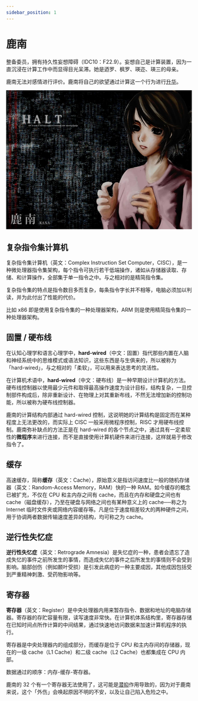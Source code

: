 ```yaml
---
sidebar_position: 1
---
```


# 鹿南

整备委员，拥有持久性妄想障碍（IDC10：F22.9）。妄想自己是计算装置，因为一直沉浸在计算工作中而显得目光呆滞。她是迺罗、枫罗、瑛迩、瑛三的母亲。

鹿南无法对感情进行评价。鹿南将自己的欲望通过计算这一个行为进行[升华](/kjojintachi/docs/离开的人们2/精神病十种/有濑#升华)。

![kana](../images/thumb_kana.jpg)

## 复杂指令集计算机

复杂指令集计算机（英文：Complex Instruction Set Computer，CISC），是一种微处理器指令集架构，每个指令可执行若干低端操作，诸如从存储器读取、存储、和计算操作，全部集于单一指令之中。与之相对的是精简指令集。

复杂指令集的特点是指令数目多而复杂，每条指令字长并不相等，电脑必须加以判读，并为此付出了性能的代价。

比如 x86 即是使用复杂指令集的一种处理器架构，ARM 则是使用精简指令集的一种处理器架构。

## 固置 / 硬布线

在认知心理学和语言心理学中，**hard-wired**（中文：固置）指代那些内置在人脑和神经系统中的思维模式或语法知识，这些东西是与生俱来的，所以被称为「hard-wired」，与之相对的「柔软」，可以用来表达思考的灵活性。

在计算机术语中，**hard-wired**（中文：硬布线）是一种早期设计计算机的方法。硬布线控制器以使用最少元件和取得最高操作速度为设计目标，结构复杂，一旦控制部件构成后，除非重新设计、在物理上对其重新布线，不然无法增加新的控制功能，所以被称为硬布线控制器。

鹿南的计算结构内部通过 hard-wired 控制，这说明她的计算结构是固定而在某种程度上无法更改的，而实际上 CISC 一般采用微程序控制，RISC 才用硬布线控制。鹿南弥补缺点的方法正是在 hard-wired 的各个节点之中，通过具有一定柔软性的**微程序**来进行连接，而不是直接使用计算机硬件来进行连接，这样就易于修改指令了。

<!-- 固线 -->

## 缓存

高速缓存，简称**缓存**（英文：Cache），原始意义是指访问速度比一般的随机存储器（英文：Random-Access Memory，RAM）快的一种 RAM。如今缓存的概念已被扩充，不仅在 CPU 和主内存之间有 cache，而且在内存和硬盘之间也有 cache（磁盘缓存），乃至在硬盘与网络之间也有某种意义上的 cache──称之为 Internet 临时文件夹或网络内容缓存等。凡是位于速度相差较大的两种硬件之间，用于协调两者数据传输速度差异的结构，均可称之为 cache。

## 逆行性失忆症

**逆行性失忆症**（英文：Retrograde Amnesia）是失忆症的一种，患者会遗忘了造成失忆的事件之前所发生的事情，而造成失忆的事件之后所发生的事情则不会受到影响。脑部创伤（例如颞叶受损）是引发此病症的一种主要成因，其他成因包括受到严重精神刺激、受药物影响等。

## 寄存器

**寄存器**（英文：Register）是中央处理器内用来暂存指令、数据和地址的电脑存储器。寄存器的存贮容量有限，读写速度非常快。在计算机体系结构里，寄存器存储在已知时间点所作计算的中间结果，通过快速地访问数据来加速计算机程序的执行。

寄存器是中央处理器内的组成部分，而缓存是位于 CPU 和主内存间的存储器，现在的一级 cache（L1 Cache）和二级 cache（L2 Cache）也都集成在 CPU 内部。

数据通过的顺序：内存-缓存-寄存器。

鹿南的 32 个有一个寄存器无法使用了，这可能是[潜抑](/kjojintachi/docs/离开的人们2/精神病十种/有濑#压制潜抑)作用导致的，因为对于鹿南来说，这个「外伤」会唤起原因不明的不安，以及让自己陷入危险之中。
